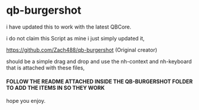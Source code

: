 # qb-burgershot
i have updated this to work with the latest QBCore. 

i do not claim this Script as mine i just simply updated it, 

https://github.com/Zach488/qb-burgershot (Original creator)

should be a simple drag and drop and use the nh-context and nh-keyboard that is attached with these files,

#### FOLLOW THE README ATTACHED INSIDE THE QB-BURGERSHOT FOLDER TO ADD THE ITEMS IN SO THEY WORK #####

hope you enjoy.
